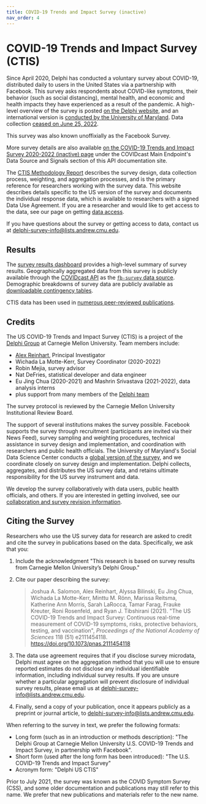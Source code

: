 ```yaml
---
title: COVID-19 Trends and Impact Survey (inactive)
nav_order: 4
---
```


# COVID-19 Trends and Impact Survey (CTIS)

Since April 2020, Delphi has conducted a voluntary survey about COVID-19,
distributed daily to users in the United States via a partnership with Facebook.
This survey asks respondents about COVID-like symptoms, their behavior (such as
social distancing), mental health, and economic and health impacts they have
experienced as a result of the pandemic. A high-level overview of the survey is
posted [on the Delphi website](https://delphi.cmu.edu/covid19/ctis/),
and an international version is
[conducted by the University of Maryland](https://covidmap.umd.edu/).
Data collection [ceased on June 25, 2022](end-of-survey.md).

This survey was also known unoffixially as the Facebook Survey.

More survey details are also available [on the COVID-19 Trends and Impact Survey 2020-2022 (inactive) page](https://cmu-delphi.github.io/delphi-epidata/api/covidcast-signals/fb-survey.html) under the COVIDcast Main Endpoint's Data Source and Signals section of this API documentation site. 

The [CTIS Methodology
Report](https://dataforgood.facebook.com/dfg/resources/CTIS-methodology-report)
describes the survey design, data collection process, weighting, and aggregation
processes, and is the primary reference for researchers working with the survey
data. This website describes details specific to the US version of the survey
and documents the individual response data, which is available to researchers
with a signed Data Use Agreement. If you are a researcher and would like to get
access to the data, see our page on getting [data access](data-access.md).

If you have questions about the survey or getting access to data, contact us at
<delphi-survey-info@lists.andrew.cmu.edu>.

## Results

The [survey results dashboard](https://delphi.cmu.edu/covidcast/survey-results/)
provides a high-level summary of survey results. Geographically aggregated data
from this survey is publicly available through the [COVIDcast API](../api/covidcast.md)
as the [`fb-survey` data source](../api/covidcast-signals/fb-survey.md). Demographic breakdowns of survey
data are publicly available as [downloadable contingency tables](contingency-tables.md).

CTIS data has been used in [numerous peer-reviewed publications](publications.md).

## Credits

The US COVID-19 Trends and Impact Survey (CTIS) is a project of the [Delphi
Group](https://delphi.cmu.edu/) at Carnegie Mellon University. Team members
include:

* [Alex Reinhart](https://www.refsmmat.com/), Principal Investigator
* Wichada La Motte-Kerr, Survey Coordinator (2020-2022)
* Robin Mejia, survey advisor
* Nat DeFries, statistical developer and data engineer
* Eu Jing Chua (2020-2021) and Mashrin Srivastava (2021-2022), data analysis
  interns
* plus support from many members of the [Delphi
  team](https://delphi.cmu.edu/about/team/)

The survey protocol is reviewed by the Carnegie Mellon University Institutional
Review Board.

The support of several institutions makes the survey possible. Facebook supports
the survey through recruitment (participants are invited via their News Feed),
survey sampling and weighting procedures, technical assistance in survey design
and implementation, and coordination with researchers and public health
officials. The University of Maryland's Social Data Science Center conducts a
[global version of the survey](https://covidmap.umd.edu/), and we coordinate
closely on survey design and implementation. Delphi collects, aggregates, and
distributes the US survey data, and retains ultimate responsibility for the US
survey instrument and data.

We develop the survey collaboratively with data users, public health officials,
and others. If you are interested in getting involved, see our
[collaboration and survey revision information](collaboration-revision.md).

## Citing the Survey

Researchers who use the US survey data for research are asked to credit and cite
the survey in publications based on the data. Specifically, we ask that you:

1. Include the acknowledgment "This research is based on survey results from
   Carnegie Mellon University’s Delphi Group."
2. Cite our paper describing the survey:

    > Joshua A. Salomon, Alex Reinhart, Alyssa Bilinski, Eu Jing Chua, Wichada
    > La Motte-Kerr, Minttu M. Rönn, Marissa Reitsma, Katherine Ann Morris,
    > Sarah LaRocca, Tamar Farag, Frauke Kreuter, Roni Rosenfeld, and Ryan J.
    > Tibshirani (2021). "The US COVID-19 Trends and Impact Survey: Continuous
    > real-time measurement of COVID-19 symptoms, risks, protective behaviors,
    > testing, and vaccination", *Proceedings of the National Academy of
    > Sciences* 118 (51) e2111454118. <https://doi.org/10.1073/pnas.2111454118>

3. The data use agreement requires that if you disclose survey microdata, Delphi
   must agree on the aggregation method that you will use to ensure reported
   estimates do not disclose any individual identifiable information, including
   individual survey results. If you are unsure whether a particular aggregation
   will prevent disclosure of individual survey results, please email us at
   <delphi-survey-info@lists.andrew.cmu.edu>.
4. Finally, send a copy of your publication, once it appears publicly as a
   preprint or journal article, to <delphi-survey-info@lists.andrew.cmu.edu>.

When referring to the survey in text, we prefer the following formats:

* Long form (such as in an introduction or methods description): "The Delphi
  Group at Carnegie Mellon University U.S. COVID-19 Trends and Impact Survey, in
  partnership with Facebook".
* Short form (used after the long form has been introduced): "The U.S. COVID-19
  Trends and Impact Survey"
* Acronym form: "Delphi US CTIS"

Prior to July 2021, the survey was known as the COVID Symptom Survey (CSS), and
some older documentation and publications may still refer to this name. We
prefer that new publications and materials refer to the new name.
